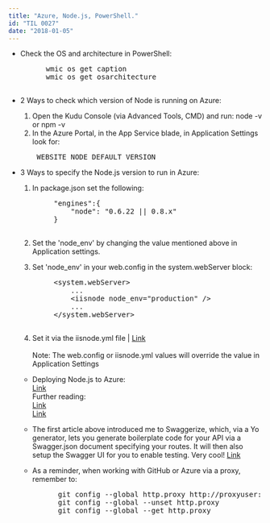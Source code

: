 ```yaml
---
title: "Azure, Node.js, PowerShell."
id: "TIL 0027"
date: "2018-01-05"
---
```


* Check the OS and architecture in PowerShell: <br>
    <pre>
        wmic os get caption
        wmic os get osarchitecture
    </pre>

* 2 Ways to check which version of Node is running on Azure: 
    1. Open the Kudu Console (via Advanced Tools, CMD) and run: node -v or npm -v
    2. In the Azure Portal, in the App Service blade, in Application Settings look for:                     <pre>
            WEBSITE\_NODE\_DEFAULT\_VERSION
        </pre>

* 3 Ways to specify the Node.js version to run in Azure:
    1. In package.json set the following:
        <pre>
            "engines":{
                "node": "0.6.22 || 0.8.x"
            }
        </pre>
    2. Set the 'node_env' by changing the value mentioned above in Application settings. 
    3. Set 'node_env' in your web.config in the system.webServer block:
        <pre>
            &lt;system.webServer&gt;
                ...
                &lt;iisnode node_env="production" /&gt;
                ...
            &lt;/system.webServer&gt;
        </pre>

    4. Set it via the iisnode.yml file | [Link](https://github.com/tjanczuk/iisnode/blob/master/src/samples/configuration/iisnode.yml)
    <br/><br/>
    Note: The web.config or iisnode.yml values will override the value in Application Settings

    * Deploying Node.js to Azure: <br/>
        [Link](https://docs.microsoft.com/en-us/azure/app-service/app-service-web-tutorial-rest-api)
        <br/>
        Further reading: 
        <br/>
        [Link](http://mosshowto.blogspot.co.za/2017/10/quick-tutorial-nodejs-app-service-azure.html)<br/>
        [Link](http://mosshowto.blogspot.co.za/2017/10/nodejs-swaggerize-api-into-azure-app.html)

    * The first article above introduced me to Swaggerize, which, via a Yo generator, lets you generate boilerplate code for your API via a Swagger.json document specifying your routes. It will then also setup the Swagger UI for you to enable testing. Very cool! [Link](https://www.npmjs.com/package/swaggerize-express)

    * As a reminder, when working with GitHub or Azure via a proxy, remember to: 
        <pre>
            git config --global http.proxy http://proxyuser:proxypassword@proxy.server.domain:port
            git config --global --unset http.proxy
            git config --global --get http.proxy
        </pre>




